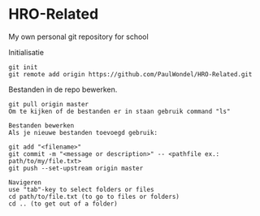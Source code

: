 # HRO-Related
My own personal git repository for school

Initialisatie

    git init
    git remote add origin https://github.com/PaulWondel/HRO-Related.git

Bestanden in de repo bewerken.

    git pull origin master
    Om te kijken of de bestanden er in staan gebruik command "ls"

    Bestanden bewerken
    Als je nieuwe bestanden toevoegd gebruik:

    git add "<filename>"
    git commit -m "<message or description>" -- <pathfile ex.: path/to/my/file.txt>
    git push --set-upstream origin master

    Navigeren
    use "tab"-key to select folders or files
    cd path/to/file.txt (to go to files or folders)
    cd .. (to get out of a folder)

